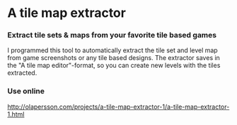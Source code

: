 # A tile map extractor
### Extract tile sets & maps from your favorite tile based games

I programmed this tool to automatically extract the tile set and level map from game screenshots or any tile based designs. The extractor saves in the "A tile map editor"-format, so you can create new levels with the tiles extracted.

### Use online
http://olapersson.com/projects/a-tile-map-extractor-1/a-tile-map-extractor-1.html